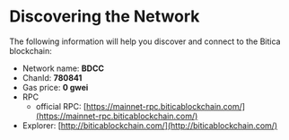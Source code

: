 # Discovering the Network



The following information will help you discover and connect to the Bitica blockchain:  &#x20;

* Network name: **BDCC**
* ChanId: **780841**
* Gas price: **0 gwei**
* RPC
  * official RPC: [https://mainnet-rpc.biticablockchain.com/](https://mainnet-rpc.biticablockchain.com/)
* Explorer: [http://biticablockchain.com/](http://biticablockchain.com/)
